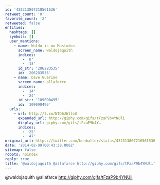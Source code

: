```yaml
---
id: '432313807210561536'
retweet_count: '0'
favorite_count: '2'
retweeted: false
entities:
  hashtags: []
  symbols: []
  user_mentions:
    - name: Waldo is on Mastodon
      screen_name: waldojaquith
      indices:
        - '0'
        - '13'
      id_str: '206283535'
      id: '206283535'
    - name: Dave Guarino
      screen_name: allafarce
      indices:
        - '14'
        - '24'
      id_str: '109090495'
      id: '109090495'
  urls:
    - url: http://t.co/NTD6JWllo8
      expanded_url: http://giphy.com/gifs/tFzaP9b4YNUli
      display_url: giphy.com/gifs/tFzaP9b4Y…
      indices:
        - '25'
        - '47'
original_url: https://twitter.com/benbalter/status/432313807210561536
date: '2014-02-09T00:43:38.000Z'
sitemap: false
robots: noindex
reply: true
title: '@waldojaquith @allafarce http://giphy.com/gifs/tFzaP9b4YNUli'
---
```


@waldojaquith @allafarce http://giphy.com/gifs/tFzaP9b4YNUli